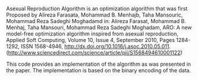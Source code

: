  Asexual Reproduction Algorithm is an optimization algorithm that was 
 first Proposed by Alireza Farasata, 
 Mohammad B. Menhajb, Taha Mansouric, Mohammad Reza Sadeghi Moghadamd in:
 Alireza Farasat, Mohammad B. Menhaj, Taha Mansouri, Mohammad Reza Sadeghi 
 Moghadam, ARO: A new model-free optimization algorithm inspired from 
 asexual reproduction, Applied Soft Computing, Volume 10, Issue 4, 
 September 2010, Pages 1284-1292, ISSN 1568-4946, 
 http://dx.doi.org/10.1016/j.asoc.2010.05.011.
 (http://www.sciencedirect.com/science/article/pii/S1568494610001122)
 
 This code provides an implementation of the algorithm as was presented 
 in the paper. The implementation is based on the binary encoding of the 
 data. 
